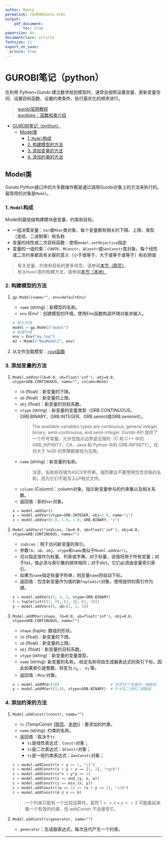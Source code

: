 ```yaml
---
author: Nancy
permalink: /GUROBInote.html
output:
    pdf_document:
        toc: true
papersize: A4
documentclass: article
fontsize: 11
export_on_save:
  prince: true
---
```


<head>
    <script src="https://cdn.mathjax.org/mathjax/latest/MathJax.js?config=TeX-AMS-MML_HTMLorMML" type="text/javascript"></script>
    <script type="text/x-mathjax-config">
        MathJax.Hub.Config({
            tex2jax: {
            skipTags: ['script', 'noscript', 'style', 'textarea', 'pre'],
            inlineMath: [['$','$']]
            }
        });
    </script>
</head>

# GUROBI笔记（python）

在利用 Python+Gurobi 建立数学规划模型时，通常会按照设置变量、更新变量空间、设置目标函数、设置约束条件、执行最优化的顺序进行。  

> [gurobi官网教程](https://www.gurobi.com/documentation/9.5/quickstart_windows/cs_simple_python_example.html)  
> [gurobipy：函数和类介绍](https://www.gurobi.com/documentation/9.5/refman/py_python_api_overview.html#sec:Python)

- [GUROBI笔记（python）](#gurobi笔记python)
  - [Model类](#model类)
    - [1. ```Model```构成](#1-model构成)
    - [2. 构建模型的方法](#2-构建模型的方法)
    - [3. 添加变量的方法](#3-添加变量的方法)
    - [4. 添加约束的方法](#4-添加约束的方法)

## Model类

Gurobi Python接口中的大多数操作都是通过调用Gurobi对象上的方法来执行的。最常用的对象是```Model```。  

### 1. ```Model```构成  

Model的最低级构建模块是变量、约束和目标。  

- 一组决策变量：```Var```或```MVar```类对象，每个变量都有相关的下限、上限、类型（连续、二进制等）和名称  
- 变量的线性或二次目标函数：使用```model.setObjective```指定  
- 变量的一组约束：```CONTR```、```MConstr```、```QConstr```或```GenConstr```类对象，每个线性或二次约束都具有关联的意义（小于或等于、大于或等于或等于）和右侧值  

> 有关变量、约束和目标的更多信息，请参阅[本节（网页）](https://www.gurobi.com/documentation/9.5/refman/variables_and_constraints_.html#sec:VarsConstraintsObjectives)。  
> 有关```Model```类的构建方法，请参阅[本节（本地）](D:/gurobi952/win64/docs/refman/py_model.html)

### 2. 构建模型的方法  

1. ```gp.Model(name="", env=defaultEnv)```  
    - ```name``` (string)：新模型的名称。
    - ```env``` (Env)：创建模型的环境。使用Env函数构造环境对象并输入。

    ```python  
    # 默认环境  
    model = gp.Model("model")  
    # 新建环境  
    env = Env("my.log")  
    m2 = Model("NewModel2", env)  
    ```

2. 从文件加载模型：[```read```函数](https://www.gurobi.com/documentation/9.5/refman/py_read.html#pythonmethod:read)

### 3. 添加变量的方法  

1. ```Model.addVar(lb=0.0, ub=float('inf'), obj=0.0, vtype=GRB.CONTINUOUS, name="", column=None)```
    - ```lb``` (float)：新变量的下限。
    - ```ub``` (float)：新变量的上限。
    - ```obj``` (float)：新变量的目标系数。
    - ```vtype``` (string)：新变量的变量类型（GRB.CONTINUOUS、GRB.BINARY、GRB.INTEGER、GRB.semict或GRB.seminint）。
        > The available variables types are continuous, general integer, binary, semi-continuous, and semi-integer.
        > Gurobi API 提供了一个符号常量，允许您指示边界是无限的（C 和 C++ 中的 GRB_INFINITY，C#、Java 和 Python 中的 GRB.INFINITY）。任何大于 1e30 的界限都被视为无限。
    - ```name``` (string)：新变量的名称。
        > 注意，名称将存储为ASCII字符串。强烈建议不要使用包含空格的名称，因为它们不能写入LP格式文件。
    - ```column``` (Column)：column对象，指示新变量参与的约束集以及相关系数。
    - 返回值：新的```Var```对象。  

    ``` python  
    x = model.addVar()  
    y = model.addVar(vtype=GRB.INTEGER, obj=1.0, name="y")  
    z = model.addVar(0.0, 1.0, 1.0, GRB.BINARY, "z")  
    ```  
  
2. ```Model.addVars(*indices, lb=0.0, ub=float('inf'), obj=0.0, vtype=GRB.CONTINUOUS, name="")```
    - ```indices```：用于访问新变量的索引。
    - 参数```lb```、```ub```、```obj```、```vtype```和```name```类似于```Model.addVar()```。
    - 可以指定值作为标量、列表或字典。对于标量，该值将用于所有变量；对于list，值必须与索引集的顺序相同；对于dict，它们必须由变量索引索引。
    - 如果为```name```指定标量字符串，则变量```name```将自动下标。
    - 返回值：包含新变量作为值的新```tupledict```对象，使用提供的索引作为键。

    ``` python  
    x = model.addVars(3, 4, 5, vtype=GRB.BINARY)  
    l = tuplelist([(1, 2), (1, 3), (2, 3)])  
    y = model.addVars(l, ub=[1, 2, 3])  
    ```  
  
3. ```Model.addMVar(shape, lb=0.0, ub=float('inf'), obj=0.0, vtype=GRB.CONTINUOUS, name="")```  
    - ```shape``` (tuple): 数组的形状。
    - ```lb``` (float)：新变量的下限。
    - ```ub``` (float)：新变量的上限。
    - ```obj``` (float)：新变量的目标系数。
    - ```vtype``` (string)：新变量的变量类型。
    - ```name``` (string): 新变量的名称。 给定名称将由生成器表达式的索引下标，因此如果索引是整数，将变为 $c_0$ 、 $c_1$ 等。
    - 返回值：```MVar```对象。

    ``` python  
    x = model.addMVar(10)                       # 包含10个变量的一维数组  
    y = model.addMVar((3,4), vtype=GRB.BINARY)  # 3*4的二进制二维数组  
    ```  

### 4. 添加约束的方法  

1. ```Model.addConstr(constr, name="")```  
    - ```tc``` (TempConstr [[网页](https://www.gurobi.com/documentation/9.5/refman/py_tempconstr.html#pythonclass:TempConstr)、[本地](D:/gurobi952/win64/docs/refman/py_tempconstr.html#pythonclass:TempConstr)])：要添加的约束。
    - ```name``` (string): 约束的名称。
    - 返回值：取决于```tc```
      - ```tc```是线性表达式：```Constr```对象；
      - ```tc```是二次表达式：```QConstr```对象；
      - ```tc```是一般约束表达式：```GenConstr```对象；  

    ``` python {.line-numbers}  
    c = model.addConstr(x + y <= 1, "c1")  
    c = model.addConstr(x + y + z == [1, 2], "rgc0")  
    c = model.addConstr(x*x + y*y <= 1)  
    c = model.addConstr(z == and_(y, x, w))  
    c = model.addConstr(z == min_(x, y))  
    c = model.addConstr((w == 1) >> (x + y <= 1), "ic0")  
    c = model.addConstr(A @ x <= b)  
    ```  

    > 一个约束只能有一个比较运算符。虽然 $1 < = x + y < = 2$ 可能看起来像一个有效的约束，但 addConstr 不会接受它。  

2. `Model.addConstrs(generator, name="")`
    - ```generator```：生成器表达式，每次迭代产生一个约束。

---
